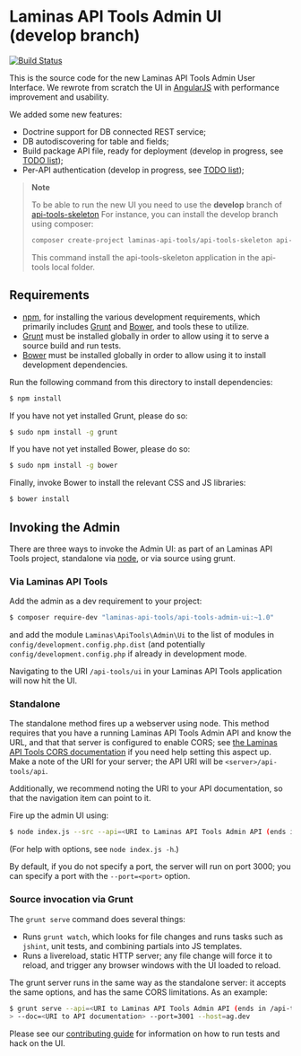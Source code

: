 Laminas API Tools Admin UI (develop branch)
===================================

[![Build Status](https://github.com/laminas-api-tools/api-tools-admin-ui/actions/workflows/continuous-integration.yml/badge.svg)](https://github.com/laminas-api-tools/api-tools-admin-ui/actions/workflows/continuous-integration.yml)

This is the source code for the new Laminas API Tools Admin User Interface.
We rewrote from scratch the UI in [AngularJS](https://angularjs.org/) with performance improvement and usability.

We added some new features:

- Doctrine support for DB connected REST service;
- DB autodiscovering for table and fields;
- Build package API file, ready for deployment (develop in progress, see [TODO list](TODO.md));
- Per-API authentication (develop in progress, see [TODO list](TODO.md));

> **Note**
>
> To be able to run the new UI you need to use the **develop** branch of [api-tools-skeleton](https://github.com/laminas-api-tools/api-tools-skeleton)
> For instance, you can install the develop branch using composer:
>
> ```sh
> composer create-project laminas-api-tools/api-tools-skeleton api-tools dev-develop
> ```
>
> This command install the api-tools-skeleton application in the api-tools local folder. 


Requirements
------------

- [npm](https://npmjs.org/), for installing the various development
  requirements, which primarily includes [Grunt](http://gruntjs.com) and
  [Bower](http://bower.io/), and tools these to utilize.
- [Grunt](http://gruntjs.com/) must be installed globally in order to allow using
  it to serve a source build and run tests.
- [Bower](http://bower.io/) must be installed globally in order to allow using
  it to install development dependencies.

Run the following command from this directory to install dependencies:

```bash
$ npm install
```

If you have not yet installed Grunt, please do so:

```bash
$ sudo npm install -g grunt
```

If you have not yet installed Bower, please do so:

```bash
$ sudo npm install -g bower
```

Finally, invoke Bower to install the relevant CSS and JS libraries:

```bash
$ bower install
```

Invoking the Admin
------------------

There are three ways to invoke the Admin UI: as part of an Laminas API Tools project,
standalone via [node](https://nodejs.org), or via source using grunt.

### Via Laminas API Tools

Add the admin as a dev requirement to your project:

```bash
$ composer require-dev "laminas-api-tools/api-tools-admin-ui:~1.0"
```

and add the module `Laminas\ApiTools\Admin\Ui` to the list of modules in
`config/development.config.php.dist` (and potentially
`config/development.config.php` if already in development mode.

Navigating to the URI `/api-tools/ui` in your Laminas API Tools application will now hit the UI.

### Standalone

The standalone method fires up a webserver using node. This method requires that
you have a running Laminas API Tools Admin API and know the URL, and that that server is
configured to enable CORS; see [the Laminas API Tools CORS
documentation](https://api-tools.getlaminas.org/documentation/recipes/allowing-request-from-other-domains)
if you need help setting this aspect up. Make a note of the URI for your server;
the API URI will be `<server>/api-tools/api`.

Additionally, we recommend noting the URI to your API documentation, so that the
navigation item can point to it.

Fire up the admin UI using:

```bash
$ node index.js --src --api=<URI to Laminas API Tools Admin API (ends in /api-tools/api)>
```

(For help with options, see `node index.js -h`.)

By default, if you do not specify a port, the server will run on port 3000; you
can specify a port with the `--port=<port>` option.

### Source invocation via Grunt

The `grunt serve` command does several things:

- Runs `grunt watch`, which looks for file changes and runs tasks such as
  `jshint`, unit tests, and combining partials into JS templates.
- Runs a livereload, static HTTP server; any file change will force it to
  reload, and trigger any browser windows with the UI loaded to reload.

The grunt server runs in the same way as the standalone server: it accepts the
same options, and has the same CORS limitations. As an example:

```bash
$ grunt serve --api=<URI to Laminas API Tools Admin API (ends in /api-tools/api)> \
> --doc=<URI to API documentation> --port=3001 --host=ag.dev
```

Please see our [contributing guide](CONTRIBUTING.md) for information on how to
run tests and hack on the UI.
